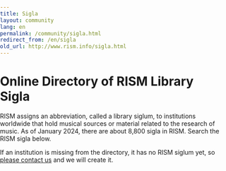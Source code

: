 ```yaml
---
title: Sigla
layout: community
lang: en
permalink: /community/sigla.html
redirect_from: /en/sigla
old_url: http://www.rism.info/sigla.html
---
```


# Online Directory of RISM Library Sigla

RISM assigns an abbreviation, called a library siglum, to institutions worldwide that hold musical sources or material related to the research of music. As of January 2024, there are about 8,800 sigla in RISM. Search the RISM sigla below.

If an institution is missing from the directory, it has no RISM siglum yet, so [please contact us](mailto:contact@rism.info) and we will create it.  


<script src="/javascript/sigla2.js"></script>
<style>
    body {
        padding: 0;
        margin: 0;
    }
</style>
<script>
    const detectLanguage = () =>
    {
        return navigator.language.split("-")[0] || "en";
    }

    document.addEventListener("DOMContentLoaded", () =>
    {
        let app = Elm.Main.init({
            node: document.getElementById('sigla'),
            flags: {
                language: detectLanguage()
            }
        });
    });
</script>
<div id="sigla"></div>
